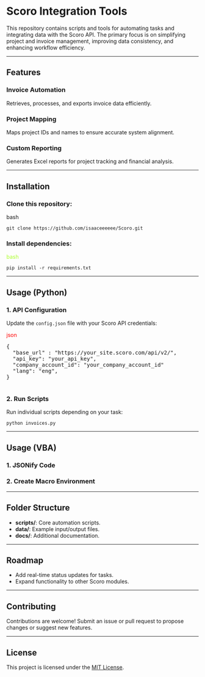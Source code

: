 <h1><b>Scoro Integration Tools</b></h1>
<p>This repository contains scripts and tools for automating tasks and integrating data with the Scoro API. The primary focus is on simplifying project and invoice management, improving data consistency, and enhancing workflow efficiency.</p>
<hr>
<h2><b>Features</b></h2>
<h3><b>Invoice Automation</b></h3>
<p>Retrieves, processes, and exports invoice data efficiently.</p>
<h3><b>Project Mapping</b></h3>
<p>Maps project IDs and names to ensure accurate system alignment.</p>
<h3><b>Custom Reporting</b></h3>
<p>Generates Excel reports for project tracking and financial analysis.</p>
<hr>
<h2><b>Installation</b></h2>
<h3><b>Clone this repository:</b></h3>
<p>bash</p>
<pre>
<code>git clone https://github.com/isaaceeeeee/Scoro.git</code>
</pre>
<h3><b>Install dependencies:</b></h3>
<p style="color: greenyellow;">bash</p>
<pre>
<code>pip install -r requirements.txt</code>
</pre>
<hr>
<h2><b>Usage (Python)</b></h2>
<h3><b>1. API Configuration</b></h3>
<p>Update the <code>config.json</code> file with your Scoro API credentials:</p>
<p style="color: red;">json</p>
<pre>
{
  "base_url" : "https://your_site.scoro.com/api/v2/",
  "api_key": "your_api_key",
  "company_account_id": "your_company_account_id"
  "lang": "eng",
}
</code>
</pre>
<h3><b>2. Run Scripts</b></h3>
<p>Run individual scripts depending on your task:</p>
<pre>
<code>python invoices.py</code>
</pre>
<hr>
<h2><b>Usage (VBA)</b></h2>
<h3><b>1. JSONify Code</b></h3>
<h3><b>2. Create Macro Environment</b></h3>
<hr>
<h2><b>Folder Structure</b></h2>
<ul>
<li><b>scripts/</b>: Core automation scripts.</li>
<li><b>data/</b>: Example input/output files.</li>
<li><b>docs/</b>: Additional documentation.</li>
</ul>
<hr>
<h2><b>Roadmap</b></h2>
<ul>
<li>Add real-time status updates for tasks.</li>
<li>Expand functionality to other Scoro modules.</li>
</ul>
<hr>
<h2><b>Contributing</b></h2>
<p>Contributions are welcome! Submit an issue or pull request to propose changes or suggest new features.</p>
<hr>
<h2><b>License</b></h2>
<p>This project is licensed under the <a href="LICENSE">MIT License</a>.</p>
